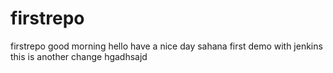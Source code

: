 # firstrepo
firstrepo
good morning
hello have a nice day
sahana first demo with jenkins
this is another change
hgadhsajd
